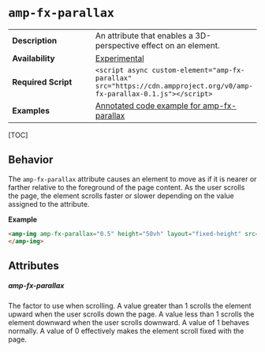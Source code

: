 <!---
Copyright 2017 The AMP HTML Authors. All Rights Reserved.

Licensed under the Apache License, Version 2.0 (the "License");
you may not use this file except in compliance with the License.
You may obtain a copy of the License at

      http://www.apache.org/licenses/LICENSE-2.0

Unless required by applicable law or agreed to in writing, software
distributed under the License is distributed on an "AS-IS" BASIS,
WITHOUT WARRANTIES OR CONDITIONS OF ANY KIND, either express or implied.
See the License for the specific language governing permissions and
limitations under the License.
-->

# <a name="amp-fx-parallax"></a> `amp-fx-parallax`

<table>
  <tr>
    <td class="col-fourty"><strong>Description</strong></td>
    <td>An attribute that enables a 3D-perspective effect on an element.</td>
  </tr>
  <tr>
    <td width="40%"><strong>Availability</strong></td>
    <td><a href="https://www.ampproject.org/docs/reference/experimental.html">Experimental</a></td>
  </tr>
  <tr>
    <td class="col-fourty"><strong>Required Script</strong></td>
    <td><code>&lt;script async custom-element="amp-fx-parallax" src="https://cdn.ampproject.org/v0/amp-fx-parallax-0.1.js">&lt;/script></code></td>
  </tr>
  <tr>
    <td class="col-fourty"><strong>Examples</strong></td>
    <td><a href="https://ampbyexample.com/components/amp-fx-parallax/">Annotated code example for amp-fx-parallax</a></td>
  </tr>
</table>

[TOC]

## Behavior

The `amp-fx-parallax` attribute causes an element to move as if it is nearer or farther relative to the foreground of the page content. As the user scrolls the page, the element scrolls faster or slower depending on the value assigned to the attribute.

**Example**

```html
<amp-img amp-fx-parallax="0.5" height="50vh" layout="fixed-height" src="hero.jpg">
</amp-img>
```

## Attributes

##### amp-fx-parallax

The factor to use when scrolling. A value greater than 1 scrolls the element upward when the user scrolls down the page. A value less than 1 scrolls the element downward when the user scrolls downward. A value of 1 behaves normally. A value of 0 effectively makes the element scroll fixed with the page.
